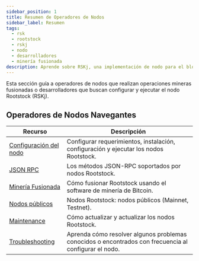 ```yaml
---
sidebar_position: 1
title: Resumen de Operadores de Nodos
sidebar_label: Resumen
tags:
  - rsk
  - rootstock
  - rskj
  - nodo
  - desarrolladores
  - minería fusionada
description: Aprende sobre RSKj, una implementación de nodo para el blockchain Rootstock y la minería fusionada en Rootstock.
---
```


Esta sección guía a operadores de nodos que realizan operaciones mineras fusionadas o desarrolladores que buscan configurar y ejecutar el nodo Rootstock (RSKj).

## Operadores de Nodos Navegantes

| Recurso                                                             | Descripción                                                                                                           |
| ------------------------------------------------------------------- | --------------------------------------------------------------------------------------------------------------------- |
| [Configuración del nodo](/node-operators/setup/installation/)       | Configurar requerimientos, instalación, configuración y ejecutar los nodos Rootstock.                 |
| [JSON RPC](/node-operators/json-rpc/methods/)                       | Los métodos JSON-RPC soportados por nodos Rootstock.                                                  |
| [Minería Fusionada](/node-operators/merged-mining/getting-started/) | Cómo fusionar Rootstock usando el software de minería de Bitcoin.                                     |
| [Nodos públicos](/node-operators/public-nodes/)                     | Nodos Rootstock: nodos públicos (Mainnet, Testnet).                |
| [Maintenance](/node-operators/mantenimiento/network-upgrades/)      | Cómo actualizar y actualizar los nodos Rootstock.                                                     |
| [Troubleshooting](/node-operators/troubleshooting/)                 | Aprenda cómo resolver algunos problemas conocidos o encontrados con frecuencia al configurar el nodo. |